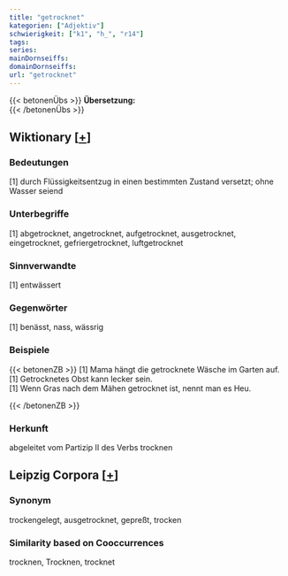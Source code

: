 ```yaml
---
title: "getrocknet"
kategorien: ["Adjektiv"]
schwierigkeit: ["k1", "h_", "r14"]
tags:
series:
mainDornseiffs:
domainDornseiffs:
url: "getrocknet"
---
```


{{< betonenÜbs >}}
**Übersetzung:**  
{{< /betonenÜbs >}}

## Wiktionary [[+](https://de.wiktionary.org/wiki/getrocknet)]

### Bedeutungen
[1] durch Flüssigkeitsentzug in einen bestimmten Zustand versetzt; ohne Wasser seiend  

### Unterbegriffe
[1] abgetrocknet, angetrocknet, aufgetrocknet, ausgetrocknet, eingetrocknet, gefriergetrocknet, luftgetrocknet  

### Sinnverwandte
[1] entwässert  

### Gegenwörter
[1] benässt, nass, wässrig  

### Beispiele
{{< betonenZB >}}
[1] Mama hängt die getrocknete Wäsche im Garten auf.  
[1] Getrocknetes Obst kann lecker sein.  
[1] Wenn Gras nach dem Mähen getrocknet ist, nennt man es Heu.  

{{< /betonenZB >}}
### Herkunft
abgeleitet vom Partizip II des Verbs trocknen  


## Leipzig Corpora [[+](https://corpora.uni-leipzig.de/en/res?word=getrocknet&corpusId=deu_newscrawl-public_2018)]


### Synonym
trockengelegt, ausgetrocknet, gepreßt, trocken


### Similarity based on Cooccurrences
trocknen, Trocknen, trocknet


